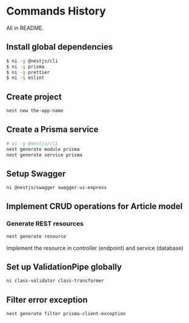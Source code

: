 # Commands History

All in README.

## Install global dependencies

```sh
$ ni -g @nestjs/cli
$ ni -g prisma
$ ni -g prettier
$ ni -g eslint
```

## Create project

```sh
nest new the-app-name
```

## Create a Prisma service

```sh
# ni -g @nestjs/cli
nest generate module prisma
nest generate service prisma
```

## Setup Swagger

```sh
ni @nestjs/swagger swagger-ui-express
```

## Implement CRUD operations for Article model

### Generate REST resources

```sh
nest generate resource
```

Implement the resource in controller (endpoint) and service (database)

## Set up ValidationPipe globally

```sh
ni class-validator class-transformer
```

## Filter error exception

```sh
nest generate filter prisma-client-exception
```
